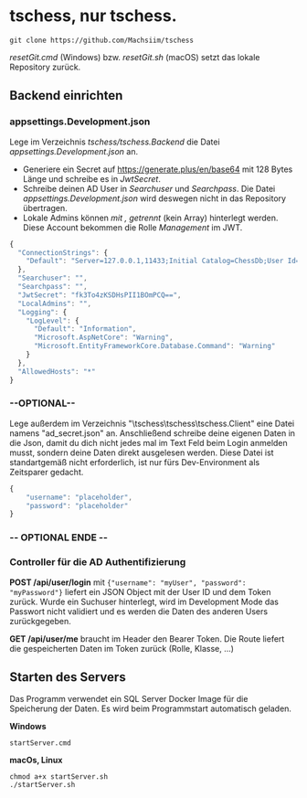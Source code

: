 # tschess, nur tschess.

```
git clone https://github.com/Machsiim/tschess
```

*resetGit.cmd* (Windows) bzw. *resetGit.sh* (macOS) setzt das lokale Repository zurück.

## Backend einrichten

### appsettings.Development.json

Lege im Verzeichnis *tschess/tschess.Backend* die Datei *appsettings.Development.json* an.

- Generiere ein Secret auf https://generate.plus/en/base64 mit 128 Bytes Länge und schreibe es in *JwtSecret*.
- Schreibe deinen AD User in *Searchuser* und *Searchpass*. Die Datei *appsettings.Development.json*
  wird deswegen nicht in das Repository übertragen.
- Lokale Admins können *mit , getrennt* (kein Array) hinterlegt werden. Diese Account bekommen die
  Rolle *Management* im JWT.

```javascript
{
  "ConnectionStrings": {
    "Default": "Server=127.0.0.1,11433;Initial Catalog=ChessDb;User Id=sa;Password=SqlServer2019"
  },
  "Searchuser": "",
  "Searchpass": "",
  "JwtSecret": "fk3To4zKSDHsPII1BOmPCQ==",
  "LocalAdmins": "",
  "Logging": {
    "LogLevel": {
      "Default": "Information",
      "Microsoft.AspNetCore": "Warning",
      "Microsoft.EntityFrameworkCore.Database.Command": "Warning"
    }
  },
  "AllowedHosts": "*"
}
```
### --OPTIONAL--

Lege außerdem im Verzeichnis "\tschess\tschess\tschess.Client" eine Datei namens "ad_secret.json" an.
Anschließend schreibe deine eigenen Daten in die Json, damit du dich nicht jedes mal im Text Feld beim Login anmelden musst, 
sondern deine Daten direkt ausgelesen werden.
Diese Datei ist standartgemäß nicht erforderlich, ist nur fürs Dev-Environment als Zeitsparer gedacht.

```javascript
{
    "username": "placeholder",
    "password": "placeholder"
}
```

### -- OPTIONAL ENDE --

### Controller für die AD Authentifizierung

**POST /api/user/login** mit `{"username": "myUser", "password": "myPassword"}` liefert ein JSON
Object mit der User ID und dem Token zurück. Wurde ein Suchuser hinterlegt, wird im Development
Mode das Passwort nicht validiert und es werden die Daten des anderen Users zurückgegeben.

**GET /api/user/me** braucht im Header den Bearer Token. Die Route liefert die gespeicherten
Daten im Token zurück (Rolle, Klasse, ...)

## Starten des Servers

Das Programm verwendet ein SQL Server Docker Image für die Speicherung der Daten. Es wird beim
Programmstart automatisch geladen.

**Windows**
```
startServer.cmd
```

**macOs, Linux**
```
chmod a+x startServer.sh
./startServer.sh
```
